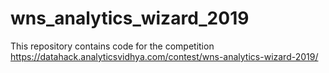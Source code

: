 # wns_analytics_wizard_2019
This repository contains code for the competition https://datahack.analyticsvidhya.com/contest/wns-analytics-wizard-2019/
